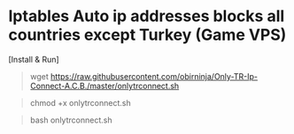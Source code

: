 # Iptables Auto ip addresses blocks all countries except Turkey (Game VPS)
[Install & Run] 

> wget https://raw.githubusercontent.com/obirninja/Only-TR-Ip-Connect-A.C.B./master/onlytrconnect.sh

> chmod +x onlytrconnect.sh

> bash onlytrconnect.sh

